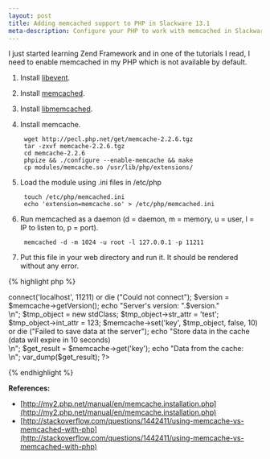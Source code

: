 ```yaml
---
layout: post
title: Adding memcached support to PHP in Slackware 13.1
meta-description: Configure your PHP to work with memcached in Slackware 13.1
---
```


I just started learning Zend Framework and in one of the tutorials I read, I need to enable memcached in my PHP which is not available by default.

1. Install [libevent](http://slackbuilds.org/repository/13.1/libraries/libevent/).

1. Install [memcached](http://slackbuilds.org/repository/13.1/network/memcached/).

1. Install [libmemcached](http://slackbuilds.org/repository/13.1/libraries/libmemcached/).

1. Install memcache.

		wget http://pecl.php.net/get/memcache-2.2.6.tgz
		tar -zxvf memcache-2.2.6.tgz
		cd memcache-2.2.6
		phpize && ./configure --enable-memcache && make
		cp modules/memcache.so /usr/lib/php/extensions/

1. Load the module using .ini files in /etc/php

		touch /etc/php/memcached.ini
		echo 'extension=memcache.so' > /etc/php/memcached.ini

1. Run memcached as a daemon (d = daemon, m = memory, u = user, l = IP to listen to, p = port).

		memcached -d -m 1024 -u root -l 127.0.0.1 -p 11211

1. Put this file in your web directory and run it. It should be rendered without any error.

{% highlight php %}

<?php
$memcache = new Memcache;
$memcache->connect('localhost', 11211) or die ("Could not connect");

$version = $memcache->getVersion();
echo "Server's version: ".$version."<br/>\n";

$tmp_object = new stdClass;
$tmp_object->str_attr = 'test';
$tmp_object->int_attr = 123;

$memcache->set('key', $tmp_object, false, 10) or die ("Failed to save data at the server");
echo "Store data in the cache (data will expire in 10 seconds)<br/>\n";

$get_result = $memcache->get('key');
echo "Data from the cache:<br/>\n";

var_dump($get_result);
?>

{% endhighlight %}

**References:**

* [http://my2.php.net/manual/en/memcache.installation.php](http://my2.php.net/manual/en/memcache.installation.php)
* [http://stackoverflow.com/questions/1442411/using-memcache-vs-memcached-with-php](http://stackoverflow.com/questions/1442411/using-memcache-vs-memcached-with-php)
